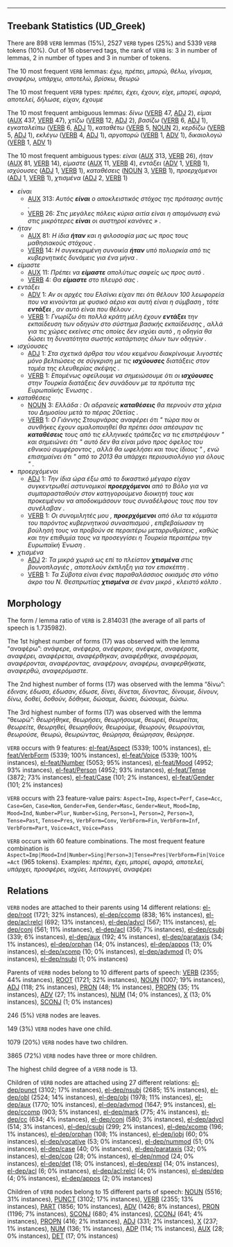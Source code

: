 

--------------------------------------------------------------------------------

## Treebank Statistics (UD_Greek)

There are 898 `VERB` lemmas (15%), 2527 `VERB` types (25%) and 5339 `VERB` tokens (10%).
Out of 16 observed tags, the rank of `VERB` is: 3 in number of lemmas, 2 in number of types and 3 in number of tokens.

The 10 most frequent `VERB` lemmas: <em>έχω, πρέπει, μπορώ, θέλω, γίνομαι, αναφέρω, υπάρχω, αποτελώ, βρίσκω, θεωρώ</em>

The 10 most frequent `VERB` types:  <em>πρέπει, έχει, έχουν, είχε, μπορεί, αφορά, αποτελεί, δήλωσε, είχαν, έχουμε</em>

The 10 most frequent ambiguous lemmas: <em>δίνω</em> ([VERB]() 47, [ADJ]() 2), <em>είμαι</em> ([AUX]() 437, [VERB]() 47), <em>χτίζω</em> ([VERB]() 12, [ADJ]() 2), <em>βασίζω</em> ([VERB]() 6, [ADJ]() 1), <em>εγκαταλείπω</em> ([VERB]() 6, [ADJ]() 1), <em>καταθέτω</em> ([VERB]() 5, [NOUN]() 2), <em>κερδίζω</em> ([VERB]() 5, [ADJ]() 1), <em>εκλέγω</em> ([VERB]() 4, [ADJ]() 1), <em>αργοπορώ</em> ([VERB]() 1, [ADV]() 1), <em>δικαιολογώ</em> ([VERB]() 1, [ADV]() 1)

The 10 most frequent ambiguous types:  <em>είναι</em> ([AUX]() 313, [VERB]() 26), <em>ήταν</em> ([AUX]() 81, [VERB]() 14), <em>είμαστε</em> ([AUX]() 11, [VERB]() 4), <em>εντάξει</em> ([ADV]() 1, [VERB]() 1), <em>ισχύουσες</em> ([ADJ]() 1, [VERB]() 1), <em>καταθέσεις</em> ([NOUN]() 3, [VERB]() 1), <em>προερχόμενοι</em> ([ADJ]() 1, [VERB]() 1), <em>χτισμένα</em> ([ADJ]() 2, [VERB]() 1)


* <em>είναι</em>
  * [AUX]() 313: <em>Αυτός <b>είναι</b> ο αποκλειστικός στόχος της πρότασης αυτής .</em>
  * [VERB]() 26: <em>Στις μεγάλες πόλεις κύρια αιτία είναι η απομόνωση ενώ στις μικρότερες <b>είναι</b> οι αυστηροί κανόνες » .</em>
* <em>ήταν</em>
  * [AUX]() 81: <em>Η ίδια <b>ήταν</b> και η φιλοσοφία μας ως προς τους μαθησιακούς στόχους .</em>
  * [VERB]() 14: <em>Η συγκεκριμένη συνοικία <b>ήταν</b> υπό πολιορκία από τις κυβερνητικές δυνάμεις για ένα μήνα .</em>
* <em>είμαστε</em>
  * [AUX]() 11: <em>Πρέπει να <b>είμαστε</b> απολύτως σαφείς ως προς αυτό .</em>
  * [VERB]() 4: <em>Θα <b>είμαστε</b> στο πλευρό σας .</em>
* <em>εντάξει</em>
  * [ADV]() 1: <em>Αν οι αρχές του Ελσίνκι είχαν πει ότι θέλουν 100 λεωφορεία που να κινούνται με φυσικό αέριο και αυτή είναι η σύμβαση , τότε <b>εντάξει</b> , αν αυτό είναι που θέλουν .</em>
  * [VERB]() 1: <em>Γνωρίζω ότι πολλά κράτη μέλη έχουν <b>εντάξει</b> την εκπαίδευση των οδηγών στο σύστημα βασικής εκπαίδευσης , αλλά για τις χώρες εκείνες στις οποίες δεν ισχύει αυτό , η οδηγία θα δώσει τη δυνατότητα σωστής κατάρτισης όλων των οδηγών .</em>
* <em>ισχύουσες</em>
  * [ADJ]() 1: <em>Στα σχετικά άρθρα του νέου κειμένου διακρίνουμε λιγοστές μόνο βελτιώσεις σε σύγκριση με τις <b>ισχύουσες</b> διατάξεις στον τομέα της ελευθερίας σκέψης .</em>
  * [VERB]() 1: <em>Επομένως οφείλουμε να σημειώσουμε ότι οι <b>ισχύουσες</b> στην Τουρκία διατάξεις δεν συνάδουν με τα πρότυπα της Ευρωπαϊκής Ένωσης .</em>
* <em>καταθέσεις</em>
  * [NOUN]() 3: <em>Ελλάδα : Οι αδρανείς <b>καταθέσεις</b> θα περνούν στα χέρια του Δημοσίου μετά το πέρας 20ετίας .</em>
  * [VERB]() 1: <em>Ο Γιάννης Στουρνάρας αναφέρει ότι " τώρα που οι συνθήκες έχουν ομαλοποιηθεί θα πρέπει όσοι απέσυραν τις <b>καταθέσεις</b> τους από τις ελληνικές τράπεζες να τις επιστρέψουν " και σημειώνει ότι " αυτό δεν θα είναι μόνο προς όφελος του εθνικού συμφέροντος , αλλά θα ωφελήσει και τους ίδιους " , ενώ επισημαίνει ότι " από το 2013 θα υπάρχει περιουσιολόγιο για όλους " .</em>
* <em>προερχόμενοι</em>
  * [ADJ]() 1: <em>Την ίδια ώρα έξω από το δικαστικό μέγαρο είχαν συγκεντρωθεί αστυνομικοί <b>προερχόμενοι</b> από το Βόλο για να συμπαρασταθούν στον κατηγορούμενο διοικητή τους και προκειμένου να αποδοκιμάσουν τους συναδέλφους τους που τον συνέλαβαν .</em>
  * [VERB]() 1: <em>Οι συνομιλητές μου , <b>προερχόμενοι</b> από όλα τα κόμματα του παρόντος κυβερνητικού συνασπισμού , επιβεβαίωσαν τη βούλησή τους να προβούν σε περαιτέρω μεταρρυθμίσεις , καθώς και την επιθυμία τους να προσεγγίσει η Τουρκία περαιτέρω την Ευρωπαϊκή Ένωση .</em>
* <em>χτισμένα</em>
  * [ADJ]() 2: <em>Τα μικρά χωριά ως επί το πλείστον <b>χτισμένα</b> στις βουνοπλαγιές , αποτελούν έκπληξη για τον επισκέπτη .</em>
  * [VERB]() 1: <em>Τα Σύβοτα είναι ένας παραθαλάσσιος οικισμός στο νότιο άκρο του Ν. Θεσπρωτίας <b>χτισμένα</b> σε έναν μικρό , κλειστό κόλπο .</em>

## Morphology

The form / lemma ratio of `VERB` is 2.814031 (the average of all parts of speech is 1.735982).

The 1st highest number of forms (17) was observed with the lemma “αναφέρω”: <em>ανάφερε, ανέφερα, ανέφεραν, ανέφερε, αναφέρατε, αναφέρει, αναφέρεται, αναφέρθηκαν, αναφέρθηκε, αναφέρομαι, αναφέρονται, αναφέροντας, αναφέρουν, αναφέρω, αναφερθήκατε, αναφερθώ, αναφερόμαστε</em>.

The 2nd highest number of forms (17) was observed with the lemma “δίνω”: <em>έδιναν, έδωσα, έδωσαν, έδωσε, δίνει, δίνεται, δίνοντας, δίνουμε, δίνουν, δίνω, δοθεί, δοθούν, δόθηκε, δώσαμε, δώσει, δώσουμε, δώσω</em>.

The 3rd highest number of forms (17) was observed with the lemma “θεωρώ”: <em>θεωρήθηκε, θεωρήσει, θεωρήσουμε, θεωρεί, θεωρείται, θεωρείτε, θεωρηθεί, θεωρηθούν, θεωρούμε, θεωρούν, θεωρούνται, θεωρούσε, θεωρώ, θεωρώντας, θεώρησα, θεώρησαν, θεώρησε</em>.

`VERB` occurs with 9 features: [el-feat/Aspect]() (5339; 100% instances), [el-feat/VerbForm]() (5339; 100% instances), [el-feat/Voice]() (5339; 100% instances), [el-feat/Number]() (5053; 95% instances), [el-feat/Mood]() (4952; 93% instances), [el-feat/Person]() (4952; 93% instances), [el-feat/Tense]() (3872; 73% instances), [el-feat/Case]() (101; 2% instances), [el-feat/Gender]() (101; 2% instances)

`VERB` occurs with 23 feature-value pairs: `Aspect=Imp`, `Aspect=Perf`, `Case=Acc`, `Case=Gen`, `Case=Nom`, `Gender=Fem`, `Gender=Masc`, `Gender=Neut`, `Mood=Imp`, `Mood=Ind`, `Number=Plur`, `Number=Sing`, `Person=1`, `Person=2`, `Person=3`, `Tense=Past`, `Tense=Pres`, `VerbForm=Conv`, `VerbForm=Fin`, `VerbForm=Inf`, `VerbForm=Part`, `Voice=Act`, `Voice=Pass`

`VERB` occurs with 60 feature combinations.
The most frequent feature combination is `Aspect=Imp|Mood=Ind|Number=Sing|Person=3|Tense=Pres|VerbForm=Fin|Voice=Act` (965 tokens).
Examples: <em>πρέπει, έχει, μπορεί, αφορά, αποτελεί, υπάρχει, προσφέρει, ισχύει, λειτουργεί, αναφέρει</em>


## Relations

`VERB` nodes are attached to their parents using 14 different relations: [el-dep/root]() (1721; 32% instances), [el-dep/ccomp]() (838; 16% instances), [el-dep/acl:relcl]() (692; 13% instances), [el-dep/advcl]() (567; 11% instances), [el-dep/conj]() (561; 11% instances), [el-dep/acl]() (356; 7% instances), [el-dep/csubj]() (339; 6% instances), [el-dep/aux]() (192; 4% instances), [el-dep/parataxis]() (34; 1% instances), [el-dep/orphan]() (14; 0% instances), [el-dep/appos]() (13; 0% instances), [el-dep/xcomp]() (10; 0% instances), [el-dep/advmod]() (1; 0% instances), [el-dep/nsubj]() (1; 0% instances)

Parents of `VERB` nodes belong to 10 different parts of speech: [VERB]() (2355; 44% instances), [ROOT]() (1721; 32% instances), [NOUN]() (1007; 19% instances), [ADJ]() (118; 2% instances), [PRON]() (48; 1% instances), [PROPN]() (35; 1% instances), [ADV]() (27; 1% instances), [NUM]() (14; 0% instances), [X]() (13; 0% instances), [SCONJ]() (1; 0% instances)

246 (5%) `VERB` nodes are leaves.

149 (3%) `VERB` nodes have one child.

1079 (20%) `VERB` nodes have two children.

3865 (72%) `VERB` nodes have three or more children.

The highest child degree of a `VERB` node is 13.

Children of `VERB` nodes are attached using 27 different relations: [el-dep/punct]() (3102; 17% instances), [el-dep/nsubj]() (2685; 15% instances), [el-dep/obl]() (2524; 14% instances), [el-dep/obj]() (1978; 11% instances), [el-dep/aux]() (1770; 10% instances), [el-dep/advmod]() (1647; 9% instances), [el-dep/ccomp]() (903; 5% instances), [el-dep/mark]() (775; 4% instances), [el-dep/cc]() (634; 4% instances), [el-dep/conj]() (580; 3% instances), [el-dep/advcl]() (514; 3% instances), [el-dep/csubj]() (299; 2% instances), [el-dep/xcomp]() (196; 1% instances), [el-dep/orphan]() (108; 1% instances), [el-dep/iobj]() (60; 0% instances), [el-dep/vocative]() (53; 0% instances), [el-dep/nummod]() (51; 0% instances), [el-dep/case]() (40; 0% instances), [el-dep/parataxis]() (32; 0% instances), [el-dep/cop]() (28; 0% instances), [el-dep/nmod]() (24; 0% instances), [el-dep/det]() (18; 0% instances), [el-dep/expl]() (14; 0% instances), [el-dep/acl]() (6; 0% instances), [el-dep/acl:relcl]() (4; 0% instances), [el-dep/dep]() (4; 0% instances), [el-dep/appos]() (2; 0% instances)

Children of `VERB` nodes belong to 15 different parts of speech: [NOUN]() (5516; 31% instances), [PUNCT]() (3102; 17% instances), [VERB]() (2355; 13% instances), [PART]() (1856; 10% instances), [ADV]() (1426; 8% instances), [PRON]() (1196; 7% instances), [SCONJ]() (680; 4% instances), [CCONJ]() (641; 4% instances), [PROPN]() (416; 2% instances), [ADJ]() (331; 2% instances), [X]() (237; 1% instances), [NUM]() (136; 1% instances), [ADP]() (114; 1% instances), [AUX]() (28; 0% instances), [DET]() (17; 0% instances)

